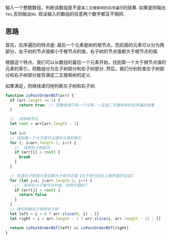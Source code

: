 输入一个整数数组，判断该数组是不是`某二叉搜索树的后序遍历`的结果. 如果是则输出`Yes`,否则输出`No`. 假设输入的数组的任意两个数字都互不相同. 

## 思路

首先，后序遍历的特点是: 最后一个元素是树的根节点，而前面的元素可以分为两部分，左子树的节点值都小于根节点的值，右子树的节点值都大于根节点的值. 

根据这个特点，我们可以从数组的最后一个元素开始，找到第一个大于根节点值的元素的索引，将数组分为左子树部分和右子树部分. 然后，我们分别检查左子树部分和右子树部分是否满足二叉搜索树的定义. 

如果满足，则继续递归地判断左子树和右子树. 

```js
function isPostOrderBST(arr) {
  if (arr.length <= 1) {
      return true; // 空数组或只有一个元素，一定是二叉搜索树的后序遍历结果
  }

  //  获得根节点
  let root = arr[arr.length - 1]
  
  let i=0 
  // 找到第一个大于根节点值的元素的索引
  for (; i<arr.length-1; i++) {
    //  找到右子树起点
    if (arr[i] > root) {
      break
    }
  }

  // 检查右子树部分是否都大于根节点值【左子树已经在上面的循环验证】
  for (let j=i; j<arr.length-1; j++) {
    //  若存在小于根节点的值，说明不是BST
    if (arr[j] < root) {
      return false
    }
  }
  // 递归判断左子树和右子树
  let left = i > 0 ? arr.slice(0, i) : []
  let right = i < arr.length - 1 ? arr.slice(i, arr.length - 1) : []

  return isPostOrderBST(left) && isPostOrderBST(right)
}
```
